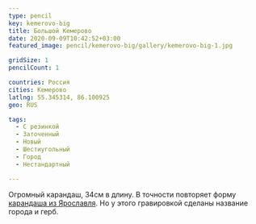 ```yaml
---
type: pencil
key: kemerovo-big
title: Большой Кемерово
date: 2020-09-09T10:42:52+03:00
featured_image: pencil/kemerovo-big/gallery/kemerovo-big-1.jpg

gridSize: 1
pencilCount: 1

countries: Россия
cities: Кемерово
latlng: 55.345314, 86.100925
geo: RUS

tags:
  - С резинкой
  - Заточенный
  - Новый
  - Шестиугольный
  - Город
  - Нестандартный

---
```


Огромный карандаш, 34см в длину. В точности повторяет форму [карандаша из Ярославля](?display=yaroslavl). Но у этого гравировкой сделаны название города и герб.
